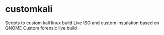 # customkali

Scripts to custom kali linux build
Live ISO and custom instalation based on GNOME
Custom forensic live build

